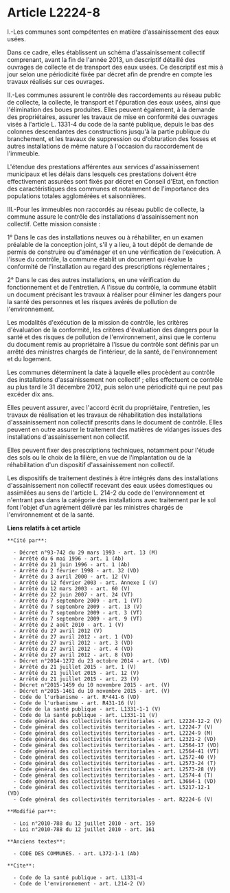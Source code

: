 # Article L2224-8

I.-Les communes sont compétentes en matière d'assainissement des eaux usées. 

Dans ce cadre, elles établissent un schéma d'assainissement collectif comprenant, avant la fin de l'année 2013, un descriptif
détaillé des ouvrages de collecte et de transport des eaux usées. Ce descriptif est mis à jour selon une périodicité fixée
par décret afin de prendre en compte les travaux réalisés sur ces ouvrages. 

II.-Les communes assurent le contrôle des raccordements au réseau public de collecte, la collecte, le transport et
l'épuration des eaux usées, ainsi que l'élimination des boues produites. Elles peuvent également, à la demande des
propriétaires, assurer les travaux de mise en conformité des ouvrages visés à l'article L. 1331-4 du code de la santé
publique, depuis le bas des colonnes descendantes des constructions jusqu'à la partie publique du branchement, et les travaux
de suppression ou d'obturation des fosses et autres installations de même nature à l'occasion du raccordement de l'immeuble. 

L'étendue des prestations afférentes aux services d'assainissement municipaux et les délais dans lesquels ces prestations
doivent être effectivement assurées sont fixés par décret en Conseil d'Etat, en fonction des caractéristiques des communes et
notamment de l'importance des populations totales agglomérées et saisonnières. 

III.-Pour les immeubles non raccordés au réseau public de collecte, la commune assure le contrôle des installations
d'assainissement non collectif. Cette mission consiste : 

1° Dans le cas des installations neuves ou à réhabiliter, en un examen préalable de la conception joint, s'il y a lieu, à
tout dépôt de demande de permis de construire ou d'aménager et en une vérification de l'exécution. A l'issue du contrôle, la
commune établit un document qui évalue la conformité de l'installation au regard des prescriptions réglementaires ; 

2° Dans le cas des autres installations, en une vérification du fonctionnement et de l'entretien. A l'issue du contrôle, la
commune établit un document précisant les travaux à réaliser pour éliminer les dangers pour la santé des personnes et les
risques avérés de pollution de l'environnement. 

Les modalités d'exécution de la mission de contrôle, les critères d'évaluation de la conformité, les critères d'évaluation
des dangers pour la santé et des risques de pollution de l'environnement, ainsi que le contenu du document remis au
propriétaire à l'issue du contrôle sont définis par un arrêté des ministres chargés de l'intérieur, de la santé, de
l'environnement et du logement. 

Les communes déterminent la date à laquelle elles procèdent au contrôle des installations d'assainissement non collectif ;
elles effectuent ce contrôle au plus tard le 31 décembre 2012, puis selon une périodicité qui ne peut pas excéder dix ans. 

Elles peuvent assurer, avec l'accord écrit du propriétaire, l'entretien, les travaux de réalisation et les travaux de
réhabilitation des installations d'assainissement non collectif prescrits dans le document de contrôle. Elles peuvent en
outre assurer le traitement des matières de vidanges issues des installations d'assainissement non collectif. 

Elles peuvent fixer des prescriptions techniques, notamment pour l'étude des sols ou le choix de la filière, en vue de
l'implantation ou de la réhabilitation d'un dispositif d'assainissement non collectif. 

Les dispositifs de traitement destinés à être intégrés dans des installations d'assainissement non collectif recevant des
eaux usées domestiques ou assimilées au sens de l'article L. 214-2 du code de l'environnement et n'entrant pas dans la
catégorie des installations avec traitement par le sol font l'objet d'un agrément délivré par les ministres chargés de
l'environnement et de la santé.

**Liens relatifs à cet article**

	**Cité par**:

	  - Décret n°93-742 du 29 mars 1993 - art. 13 (M)
	  - Arrêté du 6 mai 1996 - art. 1 (Ab)
	  - Arrêté du 21 juin 1996 - art. 1 (Ab)
	  - Arrêté du 2 février 1998 - art. 32 (VD)
	  - Arrêté du 3 avril 2000 - art. 12 (V)
	  - Arrêté du 12 février 2003 - art. Annexe I (V)
	  - Arrêté du 12 mars 2003 - art. 60 (V)
	  - Arrêté du 22 juin 2007 - art. 24 (VT)
	  - Arrêté du 7 septembre 2009 - art. 1 (VT)
	  - Arrêté du 7 septembre 2009 - art. 13 (V)
	  - Arrêté du 7 septembre 2009 - art. 3 (VT)
	  - Arrêté du 7 septembre 2009 - art. 9 (VT)
	  - Arrêté du 2 août 2010 - art. 1 (V)
	  - Arrêté du 27 avril 2012 (V)
	  - Arrêté du 27 avril 2012 - art. 1 (VD)
	  - Arrêté du 27 avril 2012 - art. 3 (VD)
	  - Arrêté du 27 avril 2012 - art. 4 (VD)
	  - Arrêté du 27 avril 2012 - art. 8 (VD)
	  - Décret n°2014-1272 du 23 octobre 2014 - art. (VD)
	  - Arrêté du 21 juillet 2015 - art. 1 (V)
	  - Arrêté du 21 juillet 2015 - art. 12 (V)
	  - Arrêté du 21 juillet 2015 - art. 23 (V)
	  - Décret n°2015-1459 du 10 novembre 2015 - art. (V)
	  - Décret n°2015-1461 du 10 novembre 2015 - art. (V)
	  - Code de l'urbanisme - art. R*441-6 (VD)
	  - Code de l'urbanisme - art. R431-16 (V)
	  - Code de la santé publique - art. L1331-1-1 (V)
	  - Code de la santé publique - art. L1331-11 (V)
	  - Code général des collectivités territoriales - art. L2224-12-2 (V)
	  - Code général des collectivités territoriales - art. L2224-7 (V)
	  - Code général des collectivités territoriales - art. L2224-9 (M)
	  - Code général des collectivités territoriales - art. L2321-2 (VD)
	  - Code général des collectivités territoriales - art. L2564-17 (VD)
	  - Code général des collectivités territoriales - art. L2564-41 (VT)
	  - Code général des collectivités territoriales - art. L2572-40 (V)
	  - Code général des collectivités territoriales - art. L2573-24 (T)
	  - Code général des collectivités territoriales - art. L2573-28 (V)
	  - Code général des collectivités territoriales - art. L2574-4 (T)
	  - Code général des collectivités territoriales - art. L3664-1 (VD)
	  - Code général des collectivités territoriales - art. L5217-12-1 (VD)
	  - Code général des collectivités territoriales - art. R2224-6 (V)

	**Modifié par**:

	  - Loi n°2010-788 du 12 juillet 2010 - art. 159
	  - Loi n°2010-788 du 12 juillet 2010 - art. 161

	**Anciens textes**:

	  - CODE DES COMMUNES. - art. L372-1-1 (Ab)

	**Cite**:

	  - Code de la santé publique - art. L1331-4
	  - Code de l'environnement - art. L214-2 (V)
